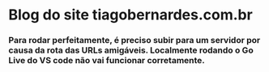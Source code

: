 # Blog do site tiagobernardes.com.br
### Para rodar perfeitamente, é preciso subir para um servidor por causa da rota das URLs amigáveis. Localmente rodando o Go Live do VS code não vai funcionar corretamente.